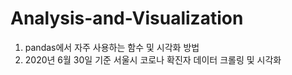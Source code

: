# Analysis-and-Visualization

1. pandas에서 자주 사용하는 함수 및 시각화 방법<br>
2. 2020년 6월 30일 기준 서울시 코로나 확진자 데이터 크롤링 및 시각화<br>
